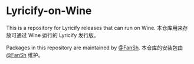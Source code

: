 # Lyricify-on-Wine
This is a repository for Lyricify releases that can run on Wine.
本仓库用来存放可通过 Wine 运行的 Lyricify 发行版。

Packages in this repository are maintained by [@FanSh](https://github.com/fred913).
本仓库的安装包由 [@FanSh](https://github.com/fred913) 维护。
